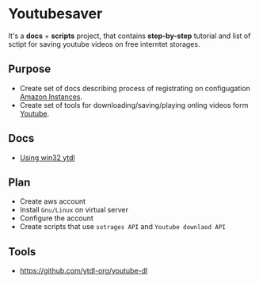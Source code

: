 # Youtubesaver

It's a **docs** + **scripts** project, that contains **step-by-step** tutorial and list of sctipt for saving youtube videos on free interntet storages.

## Purpose

- Create set of docs describing process of registrating on configugation [Amazon Instances](https://aws.amazon.com/en/ec2/?ft=n). 
- Create set of tools for downloading/saving/playing onling videos form [Youtube](youtube.com).

## Docs

- [Using win32 ytdl](win23ytdl.md)

## Plan
- Create aws account
- Install `Gnu/Linux` on virtual server
- Configure the account
- Create scripts that use `sotrages API` and `Youtube downlaod API`

## Tools

- https://github.com/ytdl-org/youtube-dl

